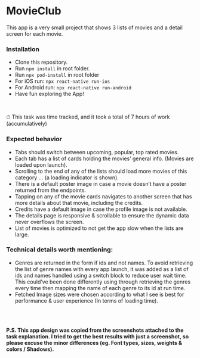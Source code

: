 # MovieClub


This app is a very small project that shows 3 lists of movies and a detail screen for each movie.


### Installation

- Clone this repository.
- Run `npm install` in root folder.
- Run `npx pod-install` in root folder
- For iOS run: `npx react-native run-ios`
- For Android run: `npx react-native run-android`
- Have fun exploring the App!


<br />

⏱ This task was time tracked, and it took a total of 7 hours of work (accumulatively)

### Expected behavior

- Tabs should switch between upcoming, popular, top rated movies.
- Each tab has a list of cards holding the movies’ general info. (Movies are loaded upon launch).
- Scrolling to the end of any of the lists should load more movies of this category … (a loading indicator is shown).
- There is a default poster image in case a movie doesn’t have a poster returned from the endpoints.
- Tapping on any of the movie cards navigates to another screen that has more details about that movie, including the credits.
- Credits have a default image in case the profile image is not available.
- The details page is responsive & scrollable to ensure the dynamic data never overflows the screen.
- List of movies is optimized to not get the app slow when the lists are large.

### Technical details worth mentioning:

- Genres are returned in the form if ids and not names. To avoid retrieving the list of genre names with every app launch, it was added as a list of ids and names handled using a switch block to reduce user wait time. This could’ve been done differently using through retrieving the genres every time then mapping the name of each genre to its id at run time.
- Fetched Image sizes were chosen according to what I see is best for performance & user experience (In terms of loading time).

<br />
<br />

**P.S. This app design was copied from the screenshots attached to the task explanation. I tried to get the best results with just a screenshot, so please excuse the minor differences (eg. Font types, sizes, weights & colors / Shadows).**
